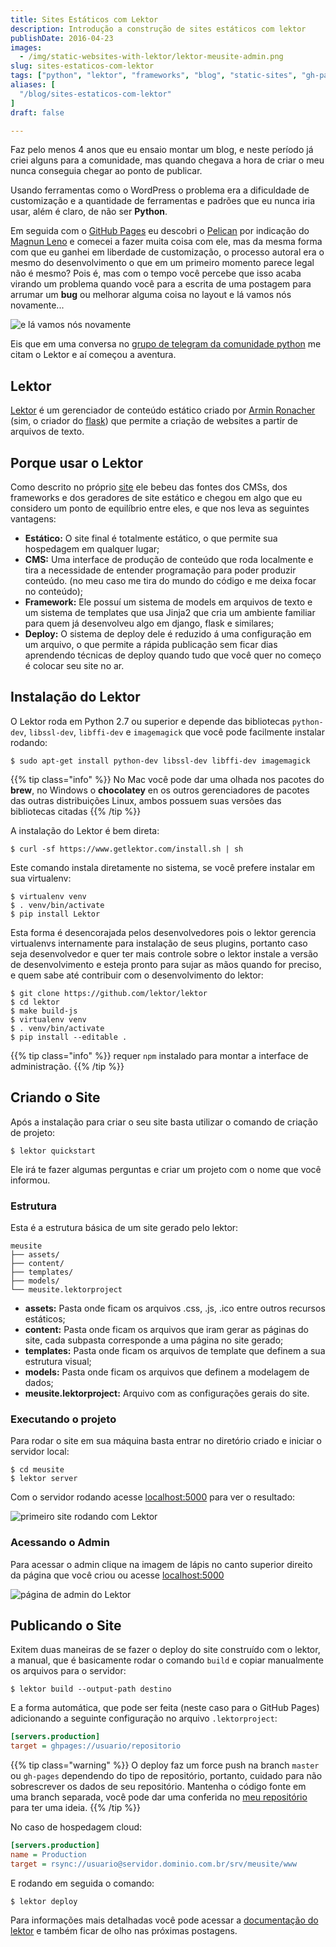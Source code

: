 ```yaml
---
title: Sites Estáticos com Lektor
description: Introdução a construção de sites estáticos com lektor
publishDate: 2016-04-23
images:
  - /img/static-websites-with-lektor/lektor-meusite-admin.png
slug: sites-estaticos-com-lektor
tags: ["python", "lektor", "frameworks", "blog", "static-sites", "gh-pages"]
aliases: [
  "/blog/sites-estaticos-com-lektor"
]
draft: false

---
```


Faz pelo menos 4 anos que eu ensaio montar um blog, e neste período já criei alguns para a comunidade,  mas quando chegava a hora de criar o meu nunca conseguia chegar ao ponto de publicar.

Usando ferramentas como o WordPress o problema era a dificuldade de customização e a quantidade de ferramentas e padrões que eu nunca iria usar, além é claro, de não ser **Python**.

Em seguida com o [GitHub Pages](https://pages.github.com) eu descobri o [Pelican](http://blog.getpelican.com) por indicação do [Magnun Leno](http://mindbending.org/pt) e comecei a fazer muita coisa com ele, mas da mesma forma com que eu ganhei em liberdade de customização, o processo autoral era o mesmo do desenvolvimento o que em um primeiro momento parece legal não é mesmo? Pois é, mas com o tempo você percebe que isso acaba virando um problema quando você para a escrita de uma postagem para arrumar um **bug** ou melhorar alguma coisa no layout e lá vamos nós novamente...

![e lá vamos nós novamente](/img/memes/again.png)

Eis que em uma conversa no [grupo de telegram da comunidade python](https://telegram.me/pythonbr) me citam o Lektor e aí começou a aventura.

## Lektor

[Lektor](https://www.getlektor.com) é um gerenciador de conteúdo estático criado por [Armin Ronacher](http://lucumr.pocoo.org) (sim, o criador do [flask](http://flask.pocoo.org)) que permite a criação de websites a partir de arquivos de texto.

## Porque usar o Lektor

Como descrito no próprio [site](https://www.getlektor.com/docs/what) ele bebeu das fontes dos CMSs, dos frameworks e dos geradores de site estático e chegou em algo que eu considero um ponto de equilíbrio entre eles, e que nos leva as seguintes vantagens:

- **Estático:** O site final é totalmente estático, o que permite sua hospedagem em qualquer lugar;
- **CMS:** Uma interface de produção de conteúdo que roda localmente e tira a necessidade de entender programação para poder produzir conteúdo. (no meu caso me tira do mundo do código e me deixa focar no conteúdo);
- **Framework:** Ele possuí um sistema de models em arquivos de texto e um sistema de templates que usa Jinja2 que cria um ambiente familiar para quem já desenvolveu algo em django, flask e similares;
- **Deploy:** O sistema de deploy dele é reduzido á uma configuração em um arquivo, o que permite a rápida publicação sem ficar dias aprendendo técnicas de deploy quando tudo que você quer no começo é colocar seu site no ar.

## Instalação do Lektor

O Lektor roda em Python 2.7 ou superior e depende das bibliotecas `python-dev`, `libssl-dev`, `libffi-dev` e `imagemagick` que você pode facilmente instalar rodando:

```console
$ sudo apt-get install python-dev libssl-dev libffi-dev imagemagick
```

{{% tip class="info" %}}
No Mac você pode dar uma olhada nos pacotes do **brew**, no Windows o **chocolatey** en os outros gerenciadores de pacotes das outras distribuições Linux, ambos possuem suas versões das bibliotecas citadas
{{% /tip %}} 

A instalação do Lektor é bem direta:

```console
$ curl -sf https://www.getlektor.com/install.sh | sh
```

Este comando instala diretamente no sistema, se você prefere instalar em sua virtualenv:

```console
$ virtualenv venv
$ . venv/bin/activate
$ pip install Lektor
```

Esta forma é desencorajada pelos desenvolvedores pois o lektor gerencia virtualenvs internamente para instalação de seus plugins, portanto caso seja desenvolvedor e quer ter mais controle sobre o lektor instale a versão de desenvolvimento e esteja pronto para sujar as mãos quando for preciso, e quem sabe até contribuir com o desenvolvimento do lektor:

```console
$ git clone https://github.com/lektor/lektor
$ cd lektor
$ make build-js
$ virtualenv venv
$ . venv/bin/activate
$ pip install --editable .
```

{{% tip class="info" %}}
requer `npm` instalado para montar a interface de administração.
{{% /tip %}} 

## Criando o Site

Após a instalação para criar o seu site basta utilizar o comando de criação de projeto:

```console
$ lektor quickstart
```

Ele irá te fazer algumas perguntas e criar um projeto com o nome que você informou.

### Estrutura

Esta é a estrutura básica de um site gerado pelo lektor:

```console
meusite
├── assets/
├── content/
├── templates/
├── models/
└── meusite.lektorproject
```

- **assets:** Pasta onde ficam os arquivos  .css, .js, .ico entre outros recursos estáticos;
- **content:** Pasta onde ficam os arquivos que iram gerar as páginas do site, cada subpasta corresponde a uma página no site gerado;
- **templates:** Pasta onde ficam os arquivos de template que definem a sua estrutura visual;
- **models:** Pasta onde ficam os arquivos que definem a modelagem de dados;
- **meusite.lektorproject:** Arquivo com as configurações gerais do site.

### Executando o projeto

Para rodar o site em sua máquina basta entrar no diretório criado e iniciar o servidor local:

```console
$ cd meusite
$ lektor server
```

Com o servidor rodando acesse [localhost:5000](http://localhost:5000) para ver o resultado:

![primeiro site rodando com Lektor](/img/static-websites-with-lektor/lektor-meusite.png)

### Acessando o Admin

Para acessar o admin clique na imagem de lápis no canto superior direito da página que você criou ou acesse [localhost:5000](http://localhost:5000/admin)

![página de admin do Lektor](/img/static-websites-with-lektor/lektor-meusite-admin.png)

## Publicando o Site

Exitem duas maneiras de se fazer o deploy do site construído com o lektor, a manual, que é basicamente rodar o comando `build` e copiar manualmente os arquivos para o servidor:

```console
$ lektor build --output-path destino
```

E a forma automática, que pode ser feita (neste caso para o GitHub Pages) adicionando a seguinte configuração no arquivo `.lektorproject`:

```ini
[servers.production]
target = ghpages://usuario/repositorio
```

{{% tip class="warning" %}}
O deploy faz um force push na branch `master` ou `gh-pages` dependendo do tipo de repositório, portanto, cuidado para não sobrescrever os dados de seu repositório. Mantenha o código fonte em uma branch separada, você pode dar uma conferida no [meu repositório](https://github.com/humrochagf/humrochagf.github.io) para ter uma ideia.
{{% /tip %}}

No caso de hospedagem cloud:

```ini
[servers.production]
name = Production
target = rsync://usuario@servidor.dominio.com.br/srv/meusite/www
```

E rodando em seguida o comando:

```console
$ lektor deploy
```

Para informações mais detalhadas você pode acessar a [documentação do lektor](https://www.getlektor.com/docs) e também ficar de olho nas próximas postagens.

